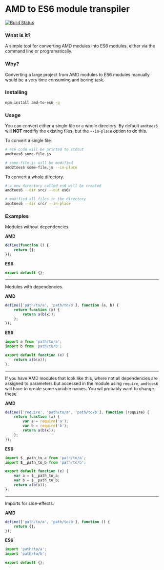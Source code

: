 # AMD to ES6 module transpiler

[![Build Status](https://travis-ci.org/jonbretman/amd-to-as6.svg?branch=master)](https://travis-ci.org/jonbretman/amd-to-as6)

### What is it?
A simple tool for converting AMD modules into ES6 modules, either via the command line or programatically.

### Why?
Converting a large project from AMD modules to ES6 modules manually would be a very time consuming and boring task.

### Installing

```sh
npm install amd-to-es6 -g
```

### Usage

You can convert either a single file or a whole directory. By default `amdtoes6` will **NOT** modifiy the existing files, but the `--in-place` option to do this. 


To convert a single file:

```sh
# es6 code will be printed to stdout
amdtoes6 some-file.js

# some-file.js will be modified
amd2toes6 some-file.js --in-place
```

To convert a whole directory.

```sh
# a new directory called es6 will be created
amdtoes6 --dir src/ --out es6/

# modified all files in the directory
amdtoes6 --dir src/ --in-place
```

### Examples

Modules without dependencies.

**AMD**
```js
define(function () {
    return {};
});
```

**ES6**
```js
export default {};
```

---

Modules with dependencies.

**AMD**
```js
define(['path/to/a', 'path/to/b'], function (a, b) {
    return function (x) {
        return a(b(x));
    };
});
```

**ES6**
```js
import a from 'path/to/a';
import b from 'path/to/b';

export default function (x) {
    return a(b(x));
};
```

---

If you have AMD modules that look like this, where not all dependencies are assigned to parameters but accessed in the module using `require`, `amdtoes6` will have to create some variable names. You wil probably want to change these.

**AMD**
```js
define(['require', 'path/to/a', 'path/to/b'], function (require) {
    return function (x) {
        var a = require('a');
        var b = require('b');
        return a(b(x));
    };
});
```

**ES6**
```js
import $__path_to_a from 'path/to/a';
import $__path_to_b from 'path/to/b';

export default function (x) {
    var a = $__path_to_a;
    var b = $__path_to_b;
    return a(b(x));
};
```

---

Imports for side-effects.

**AMD**
```js
define(['path/to/a', 'path/to/b'], function () {
    return {};
});
```

**ES6**
```js
import 'path/to/a';
import 'path/to/b';

export default {};
```
